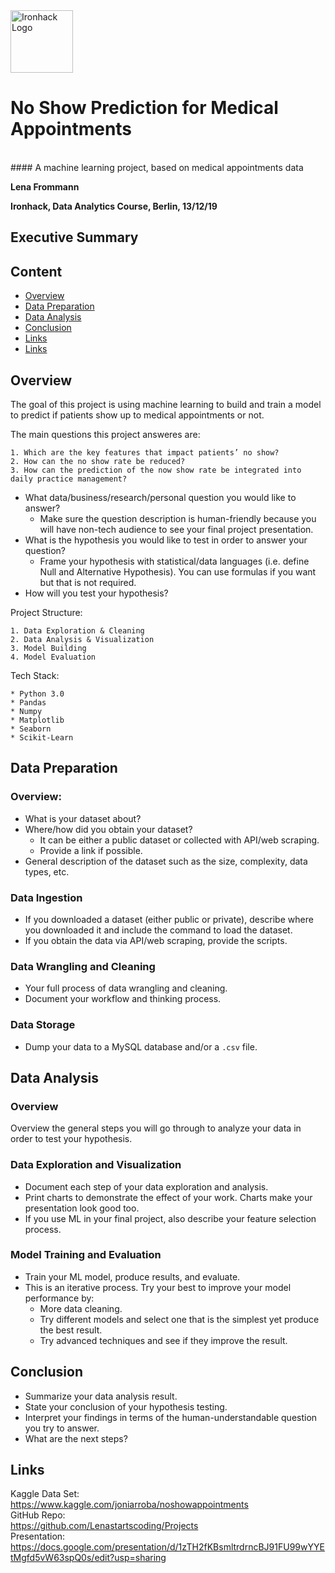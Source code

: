 <img src="https://bit.ly/2VnXWr2" alt="Ironhack Logo" width="100"/>

# No Show Prediction for Medical Appointments
 <br/>
#### A machine learning project, based on medical appointments data

**Lena Frommann**

**Ironhack, Data Analytics Course, Berlin, 13/12/19**

## Executive Summary


## Content

- [Overview](#overview)
- [Data Preparation](#data-preparation)
- [Data Analysis](#data-analysis)
- [Conclusion](#conclusion)
- [Links](#links)
- [Links](#links)

## Overview

The goal of this project is using machine learning to build and train a model to predict if patients show up to medical appointments or not.

The main questions this project answeres are:

    1. Which are the key features that impact patients’ no show?
    2. How can the no show rate be reduced?
    3. How can the prediction of the now show rate be integrated into daily practice management? 


* What data/business/research/personal question you would like to answer?
	* Make sure the question description is human-friendly because you will have non-tech audience to see your final project presentation.
* What is the hypothesis you would like to test in order to answer your question?
	* Frame your hypothesis with statistical/data languages (i.e. define Null and Alternative Hypothesis). You can use formulas if you want but that is not required.
* How will you test your hypothesis?	

Project Structure:

	1. Data Exploration & Cleaning
    2. Data Analysis & Visualization
    3. Model Building
    4. Model Evaluation
    
Tech Stack:

	* Python 3.0
    * Pandas
    * Numpy
    * Matplotlib
    * Seaborn
    * Scikit-Learn

## Data Preparation

### Overview:

* What is your dataset about?
* Where/how did you obtain your dataset?
	* It can be either a public dataset or collected with API/web scraping.
	* Provide a link if possible.
* General description of the dataset such as the size, complexity, data types, etc.

### Data Ingestion

* If you downloaded a dataset (either public or private), describe where you downloaded it and include the command to load the dataset.
* If you obtain the data via API/web scraping, provide the scripts.

### Data Wrangling and Cleaning

* Your full process of data wrangling and cleaning.
* Document your workflow and thinking process.

### Data Storage

* Dump your data to a MySQL database and/or a `.csv` file.

## Data Analysis

### Overview

Overview the general steps you will go through to analyze your data in order to test your hypothesis.

### Data Exploration and Visualization

* Document each step of your data exploration and analysis.
* Print charts to demonstrate the effect of your work. Charts make your presentation look good too.
* If you use ML in your final project, also describe your feature selection process.

### Model Training and Evaluation

* Train your ML model, produce results, and evaluate.
* This is an iterative process. Try your best to improve your model performance by:
	* More data cleaning.
	* Try different models and select one that is the simplest yet produce the best result.
	* Try advanced techniques and see if they improve the result.

## Conclusion

* Summarize your data analysis result.
* State your conclusion of your hypothesis testing.
* Interpret your findings in terms of the human-understandable question you try to answer.
* What are the next steps?

## Links
Kaggle Data Set:<br/>
https://www.kaggle.com/joniarroba/noshowappointments<br/>
GitHub Repo:<br/>
https://github.com/Lenastartscoding/Projects<br/>
Presentation:<br/>
https://docs.google.com/presentation/d/1zTH2fKBsmltrdrncBJ91FU99wYYEtMgfd5vW63spQ0s/edit?usp=sharing
